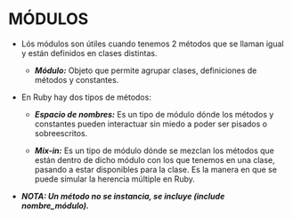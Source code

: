 # MÓDULOS

* Lós módulos son útiles cuando tenemos 2 métodos que se llaman igual y están definidos en clases distintas.

	* ***Módulo:*** Objeto que permite agrupar clases, definiciones de métodos y constantes.

* En Ruby hay dos tipos de métodos:

	* ***Espacio de nombres:*** Es un tipo de módulo dónde los métodos y constantes pueden interactuar sin miedo a poder ser pisados o sobreescritos.
	
    * ***Mix-in:*** Es un tipo de módulo dónde se mezclan los  métodos que están dentro de dicho módulo con los que tenemos en una clase, pasando a estar disponibles para la clase. Es la manera en que se puede simular la herencia múltiple en Ruby.

*  ***NOTA: Un método no  se instancia, se incluye (include nombre_módulo).***
